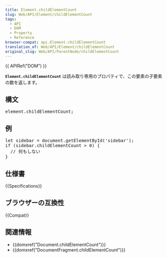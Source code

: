 ```yaml
---
title: Element.childElementCount
slug: Web/API/Element/childElementCount
tags:
  - API
  - DOM
  - Property
  - Reference
browser-compat: api.Element.childElementCount
translation_of: Web/API/Element/childElementCount
original_slug: Web/API/ParentNode/childElementCount
---
```

<div>{{ APIRef("DOM") }}</div>

<p><code><strong>Element.childElementCount</strong></code> は読み取り専用のプロパティで、この要素の子要素の数を返します。</p>

<h2 id="Syntax">構文</h2>

<pre class="brush: js">element.childElementCount;</pre>

<h2 id="Example">例</h2>

<pre class="brush:js">let sidebar = document.getElementById('sidebar');
if (sidebar.childElementCount &gt; 0) {
  // 何もしない
}
</pre>

<h2 id="Specifications">仕様書</h2>

{{Specifications}}

<h2 id="Browser_compatibility">ブラウザーの互換性</h2>

<p>{{Compat}}</p>

<h2 id="See_also">関連情報</h2>

<ul>
  <li>{{domxref("Document.childElementCount")}}</li>
  <li>{{domxref("DocumentFragment.childElementCount")}}</li>
</ul>
